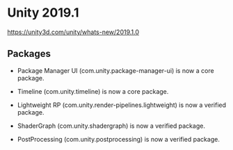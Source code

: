# Unity 2019.1
https://unity3d.com/unity/whats-new/2019.1.0

## Packages

<ul>
<li><p>Package Manager UI (com.unity.package-manager-ui) is now a core package.</p></li>
<li><p>Timeline (com.unity.timeline) is now a core package.</p></li>
<li><p>Lightweight RP (com.unity.render-pipelines.lightweight) is now a verified package.</p></li>
<li><p>ShaderGraph (com.unity.shadergraph) is now a verified package.</p></li>
<li><p>PostProcessing (com.unity.postprocessing) is now a verified package.</p></li>
</ul>
